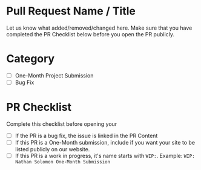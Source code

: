 # Pull Request Name / Title
Let us know what added/removed/changed here. Make sure that you have completed the PR Checklist below before you open the PR publicly.

# Category
- [ ] One-Month Project Submission
- [ ] Bug Fix

# PR Checklist
Complete this checklist before opening your 
- [ ] If the PR is a bug fix, the issue is linked in the PR Content
- [ ] If this PR is a One-Month submission, include if you want your site to be listed publicly on our website.
- [ ] If this PR is a work in progress, it's name starts with `WIP:`. Example: `WIP: Nathan Solomon One-Month Submission`
